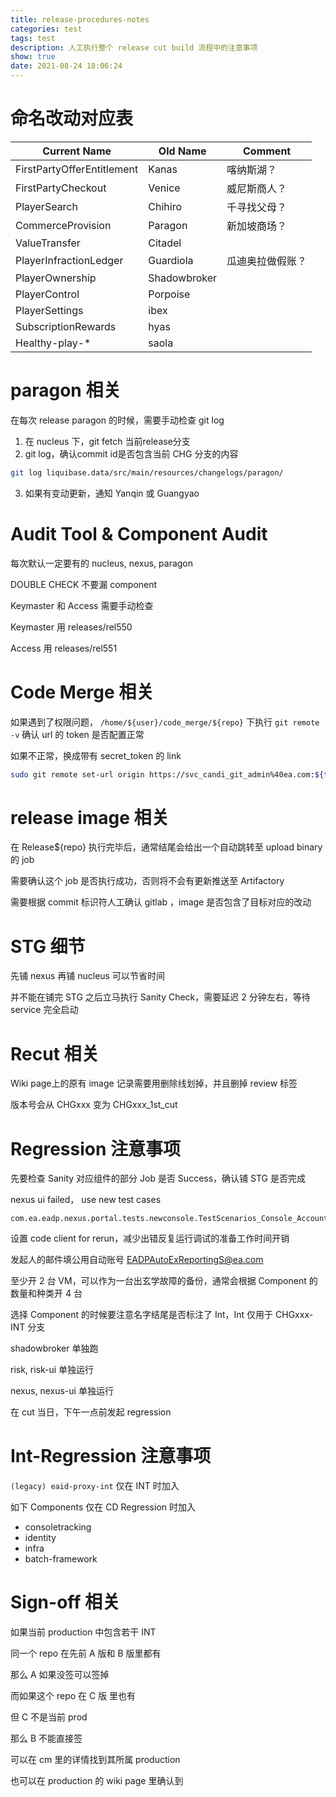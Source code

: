 ```yaml
---
title: release-procedures-notes
categories: test
tags: test
description: 人工执行整个 release cut build 流程中的注意事项
show: true
date: 2021-08-24 18:06:24
---
```

# 命名改动对应表

| Current Name               | Old Name     | Comment |
| -------------------------- | ------------ | ------- |
| FirstPartyOfferEntitlement | Kanas        | 喀纳斯湖？|
| FirstPartyCheckout         | Venice       | 威尼斯商人？ |
| PlayerSearch               | Chihiro      | 千寻找父母？ |
| CommerceProvision          | Paragon      | 新加坡商场？ |
| ValueTransfer              | Citadel      | |
| PlayerInfractionLedger     | Guardiola    | 瓜迪奥拉做假账？ |
| PlayerOwnership            | Shadowbroker | |
| PlayerControl              | Porpoise     | |
| PlayerSettings             | ibex         | |
| SubscriptionRewards        | hyas         | |
| Healthy-play-*             | saola        | |



# paragon 相关

在每次 release paragon 的时候，需要手动检查 git log

1. 在 nucleus 下，git fetch 当前release分支
2. git log，确认commit id是否包含当前 CHG 分支的内容
```bash
git log liquibase.data/src/main/resources/changelogs/paragon/
```
3. 如果有变动更新，通知 Yanqin 或 Guangyao

# Audit Tool & Component Audit

每次默认一定要有的 nucleus, nexus, paragon

DOUBLE CHECK 不要漏 component

Keymaster 和 Access 需要手动检查 

Keymaster 用 releases/rel550

Access 用 releases/rel551


# Code Merge 相关

如果遇到了权限问题， `/home/${user}/code_merge/${repo}` 下执行 `git remote -v` 确认 url 的 token 是否配置正常

如果不正常，换成带有 secret_token 的 link

```bash
sudo git remote set-url origin https://svc_candi_git_admin%40ea.com:${token}@gitlab.ea.com/eci/${repo}.git
```


# release image 相关

在 Release${repo} 执行完毕后，通常结尾会给出一个自动跳转至 upload binary 的 job

需要确认这个 job 是否执行成功，否则将不会有更新推送至 Artifactory

需要根据 commit 标识符人工确认 gitlab ，image 是否包含了目标对应的改动

# STG 细节

先铺 nexus 再铺 nucleus 可以节省时间

并不能在铺完 STG 之后立马执行 Sanity Check，需要延迟 2 分钟左右，等待 service 完全启动

# Recut 相关

Wiki page上的原有 image 记录需要用删除线划掉，并且删掉 review 标签

版本号会从 CHGxxx 变为 CHGxxx_1st_cut

# Regression 注意事项

先要检查 Sanity 对应组件的部分 Job 是否 Success，确认铺 STG 是否完成

nexus ui failed， use new test cases

```
com.ea.eadp.nexus.portal.tests.newconsole.TestScenarios_Console_AccountSelfRecovery#testDisabledAccountRecovery_trustworthy_NewEmail
```

设置 code client for rerun，减少出错反复运行调试的准备工作时间开销

发起人的邮件填公用自动账号 EADPAutoExReportingS@ea.com

至少开 2 台 VM，可以作为一台出玄学故障的备份，通常会根据 Component 的数量和种类开 4 台

选择 Component 的时候要注意名字结尾是否标注了 Int，Int 仅用于 CHGxxx-INT 分支

shadowbroker 单独跑

risk, risk-ui 单独运行

nexus, nexus-ui 单独运行

在 cut 当日，下午一点前发起 regression

# Int-Regression 注意事项

`(legacy) eaid-proxy-int` 仅在 INT 时加入

如下 Components 仅在 CD Regression 时加入
 - consoletracking
 - identity
 - infra
 - batch-framework

# Sign-off 相关

如果当前 production 中包含若干 INT

同一个 repo 在先前 A 版和 B 版里都有

那么 A 如果没签可以签掉

而如果这个 repo 在 C 版 里也有

但 C 不是当前 prod

那么 B 不能直接签

可以在 cm 里的详情找到其所属 production

也可以在 production 的 wiki page 里确认到
